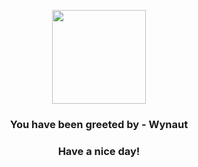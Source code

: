 <p align="center">
    <img src="https://raw.githubusercontent.com/PokeAPI/sprites/master/sprites/pokemon/360.png" width="150" height="150">
</p>
<h3 align="center">You have been greeted by - <b>Wynaut</b></h3>
<h3 align="center">Have a nice day!</h3>
